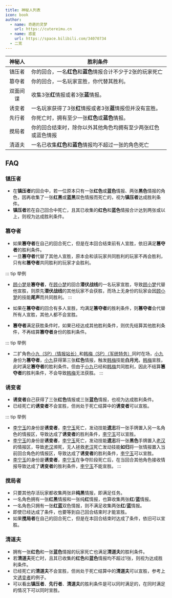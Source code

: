 ```yaml
---
title: 神秘人列表
icon: book
author:
  - name: 奇葩的灵梦
    url: https://cutereimu.cn
  - name: 惑星
    url: https://space.bilibili.com/34070734
  - 二宽
---
```


| **神秘人** | 胜利条件                               |
|:-------:|------------------------------------|
|   镇压者   | 你的回合，一名**红色**和**蓝色**情报合计不少于2张的玩家死亡 |
|   篡夺者   | 你的回合，一名玩家宣胜，你代替其胜利。                |
|  双面间谍   | 收集3张**红**情报或者3张**蓝**情报。            |
|   诱变者   | 一名玩家获得了3张**红**情报或者3张**蓝**情报但并没有宣胜。 |
|   先行者   | 你死亡时，拥有至少一张**红色**或**蓝色**情报。        |
|   搅局者   | 你的回合结束时，除你以外其他角色均拥有至少两张红色或蓝色情报     |
|   清道夫   | 一名已收集**红色**和**蓝色**情报均不超过一张的角色死亡    |

## FAQ

### 镇压者

- 在**镇压者**的回合中，若一位原本只有一张**红色**或**蓝色**情报、两张**黑色**情报的角色，因再收集了一张**红**&zwnj;**黑**或**蓝**&zwnj;**黑**双色情报而死亡的，视为**镇压者**达成胜利条件。
- **镇压者**若在自己回合中死亡，且其已收集的**红色**和**蓝色**情报合计达到两张或以上，则视为达成胜利条件。

### 篡夺者

- 如果**篡夺者**在自己的回合死亡，但是在本回合结束前有人宣胜，依旧满足**篡夺者**的胜利条件。
- 一旦**篡夺者**代替了其他人宣胜，原本会和该玩家共同胜利的玩家不再会胜利，只有和**篡夺者**共同胜利的玩家才会胜利。

::: tip 举例
- [顾小梦](../skills/base.md#g-顾小梦-译电科科员)是**篡夺者**，在[顾小梦](../skills/base.md#g-顾小梦-译电科科员)的回合**潜伏战线**的一名玩家宣胜，导致[顾小梦](../skills/base.md#g-顾小梦-译电科科员)代替他宣胜，则原先**潜伏战线**的其他玩家不会获胜，而场上无身份的玩家会因[顾小梦](../skills/base.md#g-顾小梦-译电科科员)的技能**尾声**而共同胜利。
:::

- 如果在**篡夺者**的回合有多人宣胜，均满足**篡夺者**的胜利条件，则**篡夺者**会代替所有人宣胜，其他人都不会宣胜。
- **篡夺者**满足获胜条件时，如果已经达成其他胜利条件，则优先结算其他胜利条件，不再结算**篡夺者**身份的胜利条件。

::: tip 举例
- 二扩角色[小九（SP）（情报站长）](../skills/extend2.md#x-小九-sp-情报站长)和[韩梅（SP）（军统特务）](../skills/extend2.md#h-韩梅-sp-军统特务)同时在场，[小九](../skills/extend2.md#x-小九-sp-情报站长)身份为**篡夺者**，[小九](../skills/extend2.md#x-小九-sp-情报站长)获得第三张**红色**情报，触发[韩梅](../skills/extend2.md#h-韩梅-sp-军统特务)技能**白月光**，[韩梅](../skills/extend2.md#h-韩梅-sp-军统特务)宣胜，此时满足**篡夺者**的胜利条件。但由于[小九](../skills/extend2.md#x-小九-sp-情报站长)已经和[韩梅](../skills/extend2.md#h-韩梅-sp-军统特务)共同胜利，因此不结算**篡夺者**的胜利条件，不会导致[韩梅](../skills/extend2.md#h-韩梅-sp-军统特务)无法获胜。
:::

### 诱变者

- **诱变者**自己获得了三张**红色**情报或三张**蓝色**情报，也视为达成胜利条件。
- 已经死亡的**诱变者**不会宣胜，但尚处于死亡结算中的**诱变者**可以宣胜。

::: tip 举例
- [李宁玉](../skills/base.md#l-李宁玉-译电科科长)的身份是**诱变者**，[李宁玉](../skills/base.md#l-李宁玉-译电科科长)死亡，发动技能**遗志**将一张手牌置入另一名角色的情报区，导致达成了**诱变者**的胜利条件，[李宁玉](../skills/base.md#l-李宁玉-译电科科长)可以宣胜。
- [李宁玉](../skills/base.md#l-李宁玉-译电科科长)的身份是**诱变者**，[李宁玉](../skills/base.md#l-李宁玉-译电科科长)死亡，发动技能**遗志**将一张**黑色**手牌置入[老汉](../skills/base.md#l-老汉-裘家二太太)的情报区，导致[老汉](../skills/base.md#l-老汉-裘家二太太)濒死，无人拯救[老汉](../skills/base.md#l-老汉-裘家二太太)死亡发动技能**如归**将一张情报置入当前回合角色的情报区，导致达成了**诱变者**的胜利条件，[李宁玉](../skills/base.md#l-李宁玉-译电科科长)可以宣胜。
- [李宁玉](../skills/base.md#l-李宁玉-译电科科长)的身份是**诱变者**，[李宁玉](../skills/base.md#l-李宁玉-译电科科长)在争夺阶段死亡后，在当回合其他角色接收情报导致达成了**诱变者**的胜利条件，[李宁玉](../skills/base.md#l-李宁玉-译电科科长)不能宣胜。
:::

### 搅局者

- 只要其他存活玩家都收集两张非**纯黑**情报，即满足任务。
- 一名角色拥有一张**红**&zwnj;**黑**情报和一张纯**红**情报，也算收集两张**红**/**蓝**情报。
- 一名角色只拥有一张**红**&zwnj;**蓝**双色情报，则不满足收集两张**红**/**蓝**情报。
- 即使已经达成了条件，也要等到自己回合结束时才能宣胜。
- 如果**搅局者**在自己的回合死亡，但是在本回合结束时达成了条件，依旧可以宣胜。

### 清道夫

- 拥有一张**红色**和一张**蓝色**情报的玩家死亡也满足**清道夫**的胜利条件。
- 若**清道夫**死亡时，且其已收集的**红色**和**蓝色**情报均不超过1张，则视为达成胜利条件。
- 已经死亡的**清道夫**不会宣胜，但尚处于死亡结算中的**清道夫**可以宣胜，参考上文[诱变者](#诱变者)的例子。
- 可以看出**镇压者**、**先行者**、**清道夫**的胜利条件是可以同时满足的，在同时满足的情况下可以同时宣胜。
